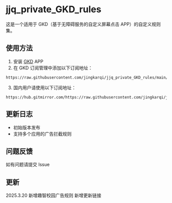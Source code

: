 # jjq_private_GKD_rules

这是一个适用于 GKD（基于无障碍服务的自定义屏幕点击 APP）的自定义规则集。

## 使用方法

1. 安装 [GKD](https://github.com/gkd-kit/gkd) APP
2. 在 GKD 订阅管理中添加以下订阅地址：
```url
https://raw.githubusercontent.com/jingkarqi/jjq_private_GKD_rules/main/raw/jjq.json5
```
3. 国内用户请使用以下订阅地址：
```url
https://hub.gitmirror.com/https://raw.githubusercontent.com/jingkarqi/jjq_private_GKD_rules/main/raw/jjq.json5
```

## 更新日志

- 初始版本发布
- 支持多个应用的广告拦截规则

## 问题反馈

如有问题请提交 Issue

## 更新
2025.3.20
新增趣智校园广告规则
新增更新链接